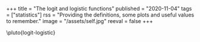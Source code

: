 +++
title = "The logit and logistic functions"
published = "2020-11-04"
tags = ["statistics"]
rss = "Providing the definitions, some plots and useful values to remember."
image = "/assets/self.jpg"
reeval = false
+++

\pluto{logit-logistic}
